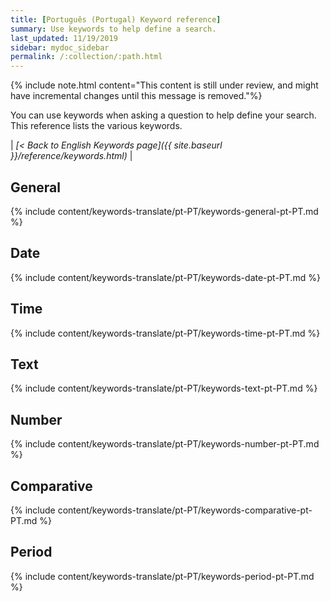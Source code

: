 ```yaml
---
title: [Português (Portugal) Keyword reference]
summary: Use keywords to help define a search.
last_updated: 11/19/2019
sidebar: mydoc_sidebar
permalink: /:collection/:path.html
---
```

{% include note.html content="This content is still under review, and might have incremental changes until this message is removed."%}

You can use keywords when asking a question to help define your search. This
reference lists the various keywords.

| _[< Back to English Keywords page]({{ site.baseurl }}/reference/keywords.html)_ |

## General

{% include content/keywords-translate/pt-PT/keywords-general-pt-PT.md %}

## Date

{% include content/keywords-translate/pt-PT/keywords-date-pt-PT.md %}

## Time

{% include content/keywords-translate/pt-PT/keywords-time-pt-PT.md %}

## Text

{% include content/keywords-translate/pt-PT/keywords-text-pt-PT.md %}

## Number

{% include content/keywords-translate/pt-PT/keywords-number-pt-PT.md %}

## Comparative

{% include content/keywords-translate/pt-PT/keywords-comparative-pt-PT.md %}

<!-- not available on embrace currently
## Location

{% include content/keywords-translate/pt-PT/keywords-location-pt-PT.md %} -->

## Period

{% include content/keywords-translate/pt-PT/keywords-period-pt-PT.md %}

<!-- ## Help

{% include content/keywords-translate/pt-PT/keywords-help-pt-PT.md %} -->
